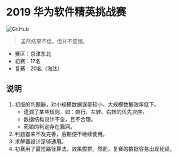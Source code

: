 2019 华为软件精英挑战赛
=======================

![GitHub](https://img.shields.io/github/license/icgw/HUAWEI-CodeCraft-2019)

> 虽然结果不佳，但并不遗憾。

- 赛区：京津东北
- 初赛：17名
- 复赛：20名（淘汰）

## 说明
1. 初版的判题器，对小规模数据误差较小，大规模数据效率低下。
   + 遗漏了某些规则，如：直行、左转、右转的优先次序。
   + 数据结构设计不全，且不合理。
   + 死锁的判定存在漏洞。
2. 判题器来不及完善，后期便不继续使用。
3. 求解器设计足够通用。
4. 初赛用了最短路径算法，效果拔群。然而，复赛的数据容易出现死锁。
